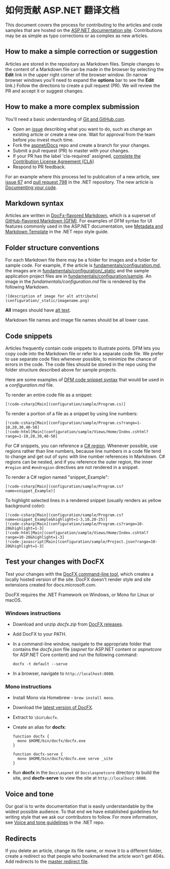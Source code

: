 <!-- # Contributing to the ASP.NET documentation -->
# 如何贡献 ASP.NET 翻译文档

This document covers the process for contributing to the articles and code samples that are hosted on the [ASP.NET documentation site](https://docs.microsoft.com/aspnet/). Contributions may be as simple as typo corrections or as complex as new articles.

## How to make a simple correction or suggestion

Articles are stored in the repository as Markdown files. Simple changes to the content of a Markdown file can be made in the browser by selecting the **Edit** link in the upper right corner of the browser window. (In narrow browser windows you'll need to expand the **options** bar to see the **Edit** link.) Follow the directions to create a pull request (PR). We will review the PR and accept it or suggest changes.

## How to make a more complex submission

You'll need a basic understanding of [Git and GitHub.com](https://guides.github.com/activities/hello-world/).

* Open an [issue](https://github.com/aspnet/Docs/issues/new) describing what you want to do, such as change an existing article or create a new one. Wait for approval from the team before you invest much time. 
* Fork the [aspnet/Docs](https://github.com/aspnet/Docs/) repo and create a branch for your changes.
* Submit a pull request (PR) to master with your changes.
* If your PR has the label 'cla-required' assigned, [complete the Contribution License Agreement (CLA)](https://cla2.dotnetfoundation.org/)
* Respond to PR feedback.

For an example where this process led to publication of a new article, see [issue 67](https://github.com/dotnet/docs/issues/67) and [pull request 798](https://github.com/dotnet/docs/pull/798) in the .NET repository. The new article is [Documenting your code](https://docs.microsoft.com/dotnet/articles/csharp/codedoc).

## Markdown syntax

Articles are written in [DocFx-flavored Markdown](http://dotnet.github.io/docfx/spec/docfx_flavored_markdown.html), which is a superset of [GitHub-flavored Markdown (GFM)](https://guides.github.com/features/mastering-markdown/). For examples of DFM syntax for UI features commonly used in the ASP.NET documentation, see [Metadata and Markdown Template](https://github.com/dotnet/docs/blob/master/styleguide/template.md) in the .NET repo style guide. 

## Folder structure conventions

For each Markdown file there may be a folder for images and a folder for sample code. For example, if the article is [fundamentals/configuration.md](https://github.com/aspnet/Docs/blob/master/aspnetcore/fundamentals/configuration.md), the images are in [fundamentals/configuration/\_static](https://github.com/aspnet/Docs/tree/master/aspnetcore/fundamentals/configuration/_static) and the sample application project files are in [fundamentals/configuration/sample](https://github.com/aspnet/Docs/tree/master/aspnetcore/fundamentals/configuration/sample).  An image in the *fundamentals/configuration.md* file is rendered by the following Markdown.

```
![description of image for alt attribute](configuration/_static/imagename.png)
```

**All** images should have [alt text](https://en.wikipedia.org/wiki/Alt_attribute).

Markdown file names and image file names should be all lower case.

## Code snippets

Articles frequently contain code snippets to illustrate points. DFM lets you copy code into the Markdown file or refer to a separate code file. We prefer to use separate code files whenever possible, to minimize the chance of errors in the code. The code files should be stored in the repo using the folder structure described above for sample projects. 

Here are some examples of [DFM code snippet syntax](http://dotnet.github.io/docfx/spec/docfx_flavored_markdown.html#code-snippet) that would be used in a *configuration.md* file.

To render an entire code file as a snippet:

```
[!code-csharp[Main](configuration/sample/Program.cs)]
```

To render a portion of a file as a snippet by using line numbers:

```
[!code-csharp[Main](configuration/sample/Program.cs?range=1-10,20,30,40-50]
[!code-html[Main](configuration/sample/Views/Home/Index.cshtml?range=1-10,20,30,40-50]
```

For C# snippets, you can reference a [C# region](https://msdn.microsoft.com/en-us/library/9a1ybwek.aspx). Whenever possible, use regions rather than line numbers, because line numbers in a code file tend to change and get out of sync with line number references in Markdown. C# regions can be nested, and if you reference the outer region, the inner `#region` and `#endregion` directives are not rendered in a snippet. 

To render a C# region named "snippet_Example":

```
[!code-csharp[Main](configuration/sample/Program.cs?name=snippet_Example)]
```

To highlight selected lines in a rendered snippet (usually renders as yellow background color):

```
[!code-csharp[Main](configuration/sample/Program.cs?name=snippet_Example&highlight=1-3,10,20-25)]
[!code-csharp[Main](configuration/sample/Program.cs?range=10-20&highlight=1-3]
[!code-html[Main](configuration/sample/Views/Home/Index.cshtml?range=10-20&highlight=1-3]
[!code-javascript[Main](configuration/sample/Project.json?range=10-20&highlight=1-3]
```

## Test your changes with DocFX

Test your changes with the [DocFX command-line tool](https://dotnet.github.io/docfx/tutorial/docfx_getting_started.html#2-use-docfx-as-a-command-line-tool), which creates a locally hosted version of the site. DocFX doesn't render style and site extensions created for docs.microsoft.com.

DocFX requires the .NET Framework on Windows, or Mono for Linux or macOS. 

### Windows instructions

* Download and unzip *docfx.zip* from [DocFX releases](https://github.com/dotnet/docfx/releases).
* Add DocFX to your PATH.
* In a command-line window, navigate to the appropriate folder that contains the *docfx.json* file (*aspnet* for ASP.NET content or *aspnetcore* for ASP.NET Core content) and run the following command:

   ```
   docfx -t default --serve
   ```
	
* In a browser, navigate to `http://localhost:8080`.

### Mono instructions

* Install Mono via Homebrew - `brew install mono`.
* Download the [latest version of DocFX](https://github.com/dotnet/docfx/releases).
* Extract to `\bin\docfx`.
* Create an alias for **docfx**:

  ```
  function docfx {
    mono $HOME/bin/docfx/docfx.exe
  }
    
  function docfx-serve {
    mono $HOME/bin/docfx/docfx.exe serve _site
  }
  ```

* Run **docfx** in the `Docs\aspnet` or `Docs\aspnetcore` directory to build the site, and **docfx-serve** to view the site at `http://localhost:8080`.

## Voice and tone

Our goal is to write documentation that is easily understandable by the widest possible audience. To that end we have established guidelines for writing style that we ask our contributors to follow. For more information, see [Voice and tone guidelines](https://github.com/dotnet/docs/blob/master/styleguide/voice-tone.md) in the .NET repo.

## Redirects

If you delete an article, change its file name, or move it to a different folder, create a redirect so that people who bookmarked the article won't get 404s.  Add redirects to the [master redirect file](https://github.com/aspnet/Docs/blob/master/.openpublishing.redirection.json).
